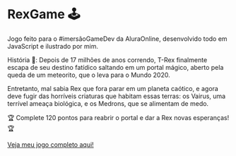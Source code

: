 # RexGame :joystick:
 Jogo feito para o #imersãoGameDev da AluraOnline, desenvolvido todo em JavaScript e ilustrado por mim.
 
 História :page_with_curl::
 Depois de 17 milhões de anos correndo, 
T-Rex finalmente escapa de seu destino 
fatídico saltando em um portal mágico, 
aberto pela queda de um meteorito, 
que o leva para o Mundo 2020.

Entretanto, mal sabia Rex que fora parar 
em um planeta caótico, e agora deve fugir 
das horríveis criaturas que habitam essas 
terras: os Vairus, uma terrível ameaça 
biológica, e os Medrons, que se alimentam 
de medo.

:trophy: Complete 120 pontos para reabrir o portal 
e dar a Rex novas esperanças! 	:trophy:

[Veja meu jogo completo aqui!](https://editor.p5js.org/L_Martins/full/DpFmx9lIG)

